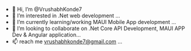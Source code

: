 - 👋 Hi, I’m @VrushabhKonde7
- 👀 I’m interested in .Net web development ...
- 🌱 I’m currently learning/working MAUI Mobile App development ...
- 💞️ I’m looking to collaborate on .Net Core API Development, MAUI APP Dev
  & Angular application...
- 📫 reach me vrushabhkonde7@gmail.com ...

